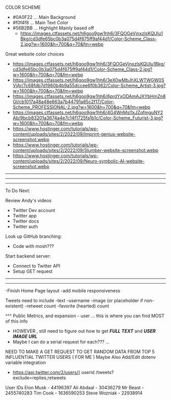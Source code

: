 COLOR SCHEME
- #0A0F22 ... Main Background
- #f0f4f8 ... Main Text Color
- #56B2BB ... Highlight
  Mainly based off 
  - https://images.ctfassets.net/h6goo9gw1hh6/3FQOGeVjnxzlsKQUlu1Bkg/cd3dfe65bc0b3a075d4f675ff9af44d1/Color-Scheme_Class-2.jpg?w=1600&h=700&q=70&fm=webp



Great website color choices
- https://images.ctfassets.net/h6goo9gw1hh6/3FQOGeVjnxzlsKQUlu1Bkg/cd3dfe65bc0b3a075d4f675ff9af44d1/Color-Scheme_Class-2.jpg?w=1600&h=700&q=70&fm=webp
- https://images.ctfassets.net/h6goo9gw1hh6/3eX0wMbJhXLWTWGW0SVjAr/7c68fdb7d1960b4b9a55dccee6f0b362/Color-Scheme_Artist-3.jpg?w=1600&h=700&q=70&fm=webp
- https://images.ctfassets.net/h6goo9gw1hh6/6prdYxODAmAJXYbHmZn8GI/cb1017a48a48e663a7b44791a85c2f17/Color-Scheme_PROFESSIONAL-2.jpg?w=1600&h=700&q=70&fm=webp
- https://images.ctfassets.net/h6goo9gw1hh6/4G4WnMsI1xJZqfmguNY2Ab/9bcb83201a3674a4e7c14f1725fa1b1c/Color-Scheme_Futurist-3.jpg?w=1600&h=700&q=70&fm=webp
- https://www.hostinger.com/tutorials/wp-content/uploads/sites/2/2022/09/Imprint-genius-website-screenshot.webp
- https://www.hostinger.com/tutorials/wp-content/uploads/sites/2/2022/09/Slumber-website-screenshot.webp
- https://www.hostinger.com/tutorials/wp-content/uploads/sites/2/2022/09/Neuro-symbolic-AI-website-screenshot.webp

_______________
_______________
_______________

To Do Next:

Review Andy's videos
- Twitter Dev account
- Twitter app
- Twitter docs
- Twitter auth
  
Look up GitHub branching:
- Code with mosh??? 
  
Start backend server:
- Connect to Twitter API
- Setup GET request

---


_______
-Finish Home Page layout
  -add mobile responsiveness


Tweets need to include
-text
-username
-image (or placeholder if non-existent)
-retweet count
-favorite (hearted) count

^^^ Public Metrics, and expansion - user ... this is where you can find MOST of this info 
- HOWEVER , still need to figure out how to get ***FULL TEXT*** and ***USER IMAGE URL***
- Maybe I can do a serial request for each??? ... 


NEED TO MAKE A GET REQUEST TO GET RANDOM DATA FROM TOP 5 INFLUENTIAL TWITTER USERS ( FOR ME )
Maybe Also Add/Edit dotenv variable integration

- https://api.twitter.com/2/users/{ userid /tweets?exclude=replies,retweets


User IDs
Elon Musk -       44196397
Ali Abdaal -      30436279
Mr Beast -        2455740283
Tim Cook -        1636590253
Steve Wozniak -   22938914